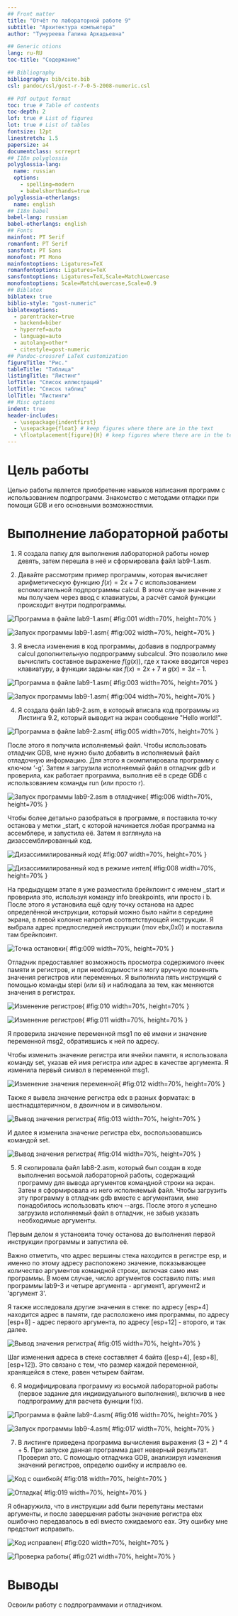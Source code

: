 ```yaml
---
## Front matter
title: "Отчёт по лабораторной работе 9"
subtitle: "Архитектура компьютера"
author: "Тумуреева Галина Аркадьевна"

## Generic otions
lang: ru-RU
toc-title: "Содержание"

## Bibliography
bibliography: bib/cite.bib
csl: pandoc/csl/gost-r-7-0-5-2008-numeric.csl

## Pdf output format
toc: true # Table of contents
toc-depth: 2
lof: true # List of figures
lot: true # List of tables
fontsize: 12pt
linestretch: 1.5
papersize: a4
documentclass: scrreprt
## I18n polyglossia
polyglossia-lang:
  name: russian
  options:
	- spelling=modern
	- babelshorthands=true
polyglossia-otherlangs:
  name: english
## I18n babel
babel-lang: russian
babel-otherlangs: english
## Fonts
mainfont: PT Serif
romanfont: PT Serif
sansfont: PT Sans
monofont: PT Mono
mainfontoptions: Ligatures=TeX
romanfontoptions: Ligatures=TeX
sansfontoptions: Ligatures=TeX,Scale=MatchLowercase
monofontoptions: Scale=MatchLowercase,Scale=0.9
## Biblatex
biblatex: true
biblio-style: "gost-numeric"
biblatexoptions:
  - parentracker=true
  - backend=biber
  - hyperref=auto
  - language=auto
  - autolang=other*
  - citestyle=gost-numeric
## Pandoc-crossref LaTeX customization
figureTitle: "Рис."
tableTitle: "Таблица"
listingTitle: "Листинг"
lofTitle: "Список иллюстраций"
lotTitle: "Список таблиц"
lolTitle: "Листинги"
## Misc options
indent: true
header-includes:
  - \usepackage{indentfirst}
  - \usepackage{float} # keep figures where there are in the text
  - \floatplacement{figure}{H} # keep figures where there are in the text
---
```


# Цель работы

Целью работы является приобретение навыков написания программ с использованием подпрограмм.
Знакомство с методами отладки при помощи GDB и его основными возможностями.

# Выполнение лабораторной работы

1. Я создала папку для выполнения лабораторной работы номер девять, затем перешла в неё 
и сформировала файл lab9-1.asm.

2. Давайте рассмотрим пример программы, которая вычисляет арифметическую функцию 
$f(x) = 2x+7$ с использованием вспомогательной подпрограммы calcul. 
В этом случае значение $x$ мы получаем через ввод с клавиатуры, а расчёт самой функции 
происходит внутри подпрограммы.

![Программа в файле lab9-1.asm](image/01.png){ #fig:001 width=70%, height=70% }

![Запуск программы lab9-1.asm](image/02.png){ #fig:002 width=70%, height=70% }

3. Я внесла изменения в код программы, добавив в подпрограмму calcul дополнительную подпрограмму 
subcalcul. Это позволило мне вычислить составное выражение $f(g(x))$, где $x$ также вводится 
через клавиатуру, а функции заданы как $f(x) = 2x + 7$ и $g(x) = 3x − 1$.


![Программа в файле lab9-1.asm](image/03.png){ #fig:003 width=70%, height=70% }

![Запуск программы lab9-1.asm](image/04.png){ #fig:004 width=70%, height=70% }

4. Я создала файл lab9-2.asm, в который вписала код программы из Листинга 9.2, 
который выводит на экран сообщение "Hello world!".

![Программа в файле lab9-2.asm](image/05.png){ #fig:005 width=70%, height=70% }

После этого я получила исполняемый файл. Чтобы использовать отладчик GDB, мне нужно было 
добавить в исполняемый файл отладочную информацию. Для этого я скомпилировала программу 
с ключом ‘-g’. Затем я загрузила исполняемый файл в отладчик gdb и проверила, 
как работает программа, выполнив её в среде GDB с использованием команды run (или просто r).

![Запуск программы lab9-2.asm в отладчике](image/06.png){ #fig:006 width=70%, height=70% }

Чтобы более детально разобраться в программе, я поставила точку останова у 
метки _start, с которой начинается любая программа на ассемблере, и запустила её. 
Затем я взглянула на дизассемблированный код.

![Дизассимилированный код](image/07.png){ #fig:007 width=70%, height=70% }

![Дизассимилированный код в режиме интел](image/08.png){ #fig:008 width=70%, height=70% }

На предыдущем этапе я уже разместила брейкпоинт с именем _start и проверила это, 
используя команду info breakpoints, или просто i b. После этого я установила ещё 
одну точку останова на адрес определённой инструкции, который можно было найти в 
середине экрана, в левой колонке напротив соответствующей инструкции. 
Я выбрала адрес предпоследней инструкции (mov ebx,0x0) и поставила там брейкпоинт.

![Точка остановки](image/09.png){ #fig:009 width=70%, height=70% }

Отладчик предоставляет возможность просмотра содержимого ячеек памяти и регистров, 
и при необходимости я могу вручную поменять значения регистров или переменных. 
Я выполнила пять инструкций с помощью команды stepi (или si) и наблюдала за тем, 
как меняются значения в регистрах.

![Изменение регистров](image/10.png){ #fig:010 width=70%, height=70% }

![Изменение регистров](image/11.png){ #fig:011 width=70%, height=70% }

Я проверила значение переменной msg1 по её имени и значение переменной msg2, 
обратившись к ней по адресу.

Чтобы изменить значение регистра или ячейки памяти, я использовала команду set, 
указав ей имя регистра или адрес в качестве аргумента. Я изменила первый символ в переменной msg1.

![Изменение значения переменной](image/12.png){ #fig:012 width=70%, height=70% }

Также я вывела значение регистра edx в разных форматах: в шестнадцатеричном, в двоичном и в символьном.

![Вывод значения регистра](image/13.png){ #fig:013 width=70%, height=70% }

И далее я изменила значение регистра ebx, воспользовавшись командой set.

![Вывод значения регистра](image/14.png){ #fig:014 width=70%, height=70% }

5. Я скопировала файл lab8-2.asm, который был создан в ходе выполнения 
восьмой лабораторной работы, содержащий программу для вывода аргументов 
командной строки на экран. Затем я сформировала из него исполняемый файл. 
Чтобы загрузить эту программу в отладчик gdb вместе с аргументами, 
мне понадобилось использовать ключ --args. После этого я успешно 
загрузила исполняемый файл в отладчик, не забыв указать необходимые аргументы.

Первым делом я установила точку останова до выполнения первой инструкции программы и запустила её.

Важно отметить, что адрес вершины стека находится в регистре esp, и именно по этому 
адресу расположено значение, показывающее количество аргументов командной строки, 
включая само имя программы. В моем случае, число аргументов составило пять: имя 
программы lab9-3 и четыре аргумента - аргумент1, аргумент2 и 'аргумент 3'.

Я также исследовала другие значения в стеке: по адресу [esp+4] находится адрес в памяти, 
где расположено имя программы, по адресу [esp+8] - адрес первого аргумента, 
по адресу [esp+12] - второго, и так далее.

![Вывод значения регистра](image/15.png){ #fig:015 width=70%, height=70% }

Шаг изменения адреса в стеке составляет 4 байта ([esp+4], [esp+8], [esp+12]). 
Это связано с тем, что размер каждой переменной, хранящейся в стеке, равен четырем байтам.

6. Я модифицировала программу из восьмой лабораторной работы 
(первое задание для индивидуального выполнения), включив в нее подпрограмму для расчета 
функции f(x).

![Программа в файле lab9-4.asm](image/16.png){ #fig:016 width=70%, height=70% }

![Запуск программы lab9-4.asm](image/17.png){ #fig:017 width=70%, height=70% }

7. В листинге приведена программа вычисления выражения $(3+2)*4+5$.
При запуске данная программа дает неверный результат. Проверил это.
С помощью отладчика GDB, анализируя изменения значений регистров,
определю ошибку и исправлю ее.

![Код с ошибкой](image/18.png){ #fig:018 width=70%, height=70% }

![Отладка](image/19.png){ #fig:019 width=70%, height=70% }

Я обнаружила, что в инструкции add были перепутаны местами аргументы, и после 
завершения работы значение регистра ebx ошибочно передавалось в edi вместо ожидаемого eax. 
Эту ошибку мне предстоит исправить.

![Код исправлен](image/20.png){ #fig:020 width=70%, height=70% }

![Проверка работы](image/21.png){ #fig:021 width=70%, height=70% }

# Выводы

Освоили работy с подпрограммами и отладчиком.